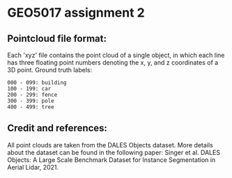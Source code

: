# GEO5017 assignment 2

## Pointcloud file format: 

Each 'xyz' file contains the point cloud of a single object, in which each line has three floating point numbers denoting the x, y, and z coordinates of a 3D point.
Ground truth labels:
```
000 - 099: building
100 - 199: car
200 - 299: fence
300 - 399: pole
400 - 499: tree
```

## Credit and references:

All point clouds are taken from the DALES Objects dataset. More details about the dataset can be found in the following paper:
Singer et al. DALES Objects: A Large Scale Benchmark Dataset for Instance Segmentation in Aerial Lidar, 2021.

